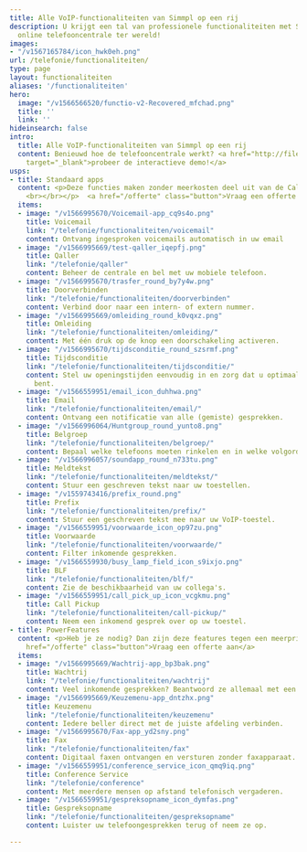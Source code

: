 ```yaml
---
title: Alle VoIP-functionaliteiten van Simmpl op een rij
description: U krijgt een tal van professionele functionaliteiten met Simmpl; de modernste
  online telefooncentrale ter wereld!
images:
- "/v1567165784/icon_hwk0eh.png"
url: /telefonie/functionaliteiten/
type: page
layout: functionaliteiten
aliases: '/functionaliteiten'
hero:
  image: "/v1566566520/functio-v2-Recovered_mfchad.png"
  title: ''
  link: ''
hideinsearch: false
intro:
  title: Alle VoIP-functionaliteiten van Simmpl op een rij
  content: Benieuwd hoe de telefooncentrale werkt? <a href="http://files.callvoip.nl/"
    target="_blank">probeer de interactieve demo!</a>
usps:
- title: Standaard apps
  content: <p>Deze functies maken zonder meerkosten deel uit van de Callvoip centrale.
    <br></br></p>  <a href="/offerte" class="button">Vraag een offerte aan</a>
  items:
  - image: "/v1566995670/Voicemail-app_cq9s4o.png"
    title: Voicemail
    link: "/telefonie/functionaliteiten/voicemail"
    content: Ontvang ingesproken voicemails automatisch in uw email
  - image: "/v1566995669/test-qaller_iqepfj.png"
    title: Qaller
    link: "/telefonie/qaller"
    content: Beheer de centrale en bel met uw mobiele telefoon.
  - image: "/v1566995670/trasfer_round_by7y4w.png"
    title: Doorverbinden
    link: "/telefonie/functionaliteiten/doorverbinden"
    content: Verbind door naar een intern- of extern nummer.
  - image: "/v1566995669/omleiding_round_k0vqxz.png"
    title: Omleiding
    link: "/telefonie/functionaliteiten/omleiding/"
    content: Met één druk op de knop een doorschakeling activeren.
  - image: "/v1566995670/tijdsconditie_round_szsrmf.png"
    title: Tijdsconditie
    link: "/telefonie/functionaliteiten/tijdsconditie/"
    content: Stel uw openingstijden eenvoudig in en zorg dat u optimaal bereikbaar
      bent.
  - image: "/v1566559951/email_icon_duhhwa.png"
    title: Email
    link: "/telefonie/functionaliteiten/email/"
    content: Ontvang een notificatie van alle (gemiste) gesprekken.
  - image: "/v1566996064/Huntgroup_round_yunto8.png"
    title: Belgroep
    link: "/telefonie/functionaliteiten/belgroep/"
    content: Bepaal welke telefoons moeten rinkelen en in welke volgorde.
  - image: "/v1566996057/soundapp_round_n733tu.png"
    title: Meldtekst
    link: "/telefonie/functionaliteiten/meldtekst/"
    content: Stuur een geschreven tekst naar uw toestellen.
  - image: "/v1559743416/prefix_round.png"
    title: Prefix
    link: "/telefonie/functionaliteiten/prefix/"
    content: Stuur een geschreven tekst mee naar uw VoIP-toestel.
  - image: "/v1566559951/voorwaarde_icon_op97zu.png"
    title: Voorwaarde
    link: "/telefonie/functionaliteiten/voorwaarde/"
    content: Filter inkomende gesprekken.
  - image: "/v1566559930/busy_lamp_field_icon_s9ixjo.png"
    title: BLF
    link: "/telefonie/functionaliteiten/blf/"
    content: Zie de beschikbaarheid van uw collega's.
  - image: "/v1566559951/call_pick_up_icon_vcgkmu.png"
    title: Call Pickup
    link: "/telefonie/functionaliteiten/call-pickup/"
    content: Neem een inkomend gesprek over op uw toestel.
- title: PowerFeatures
  content: <p>Heb je ze nodig? Dan zijn deze features tegen een meerprijs beschikbaar!<br></br></p>  <a
    href="/offerte" class="button">Vraag een offerte aan</a>
  items:
  - image: "/v1566995669/Wachtrij-app_bp3bak.png"
    title: Wachtrij
    link: "/telefonie/functionaliteiten/wachtrij"
    content: Veel inkomende gesprekken? Beantwoord ze allemaal met een wachtrij.
  - image: "/v1566995669/Keuzemenu-app_dntzhx.png"
    title: Keuzemenu
    link: "/telefonie/functionaliteiten/keuzemenu"
    content: Iedere beller direct met de juiste afdeling verbinden.
  - image: "/v1566995670/Fax-app_yd2sny.png"
    title: Fax
    link: "/telefonie/functionaliteiten/fax"
    content: Digitaal faxen ontvangen en versturen zonder faxapparaat.
  - image: "/v1566559951/conference_service_icon_qmq9iq.png"
    title: Conference Service
    link: "/telefonie/conference"
    content: Met meerdere mensen op afstand telefonisch vergaderen.
  - image: "/v1566559951/gespreksopname_icon_dymfas.png"
    title: Gespreksopname
    link: "/telefonie/functionaliteiten/gespreksopname"
    content: Luister uw telefoongesprekken terug of neem ze op.

---
```


